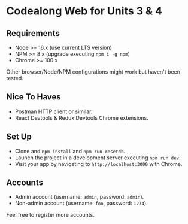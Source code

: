 # Codealong Web for Units 3 & 4

## Requirements

- Node >= 16.x (use current LTS version)
- NPM >= 8.x (upgrade executing `npm i -g npm`)
- Chrome >= 100.x

Other browser/Node/NPM configurations might work but haven't been tested.

## Nice To Haves

- Postman HTTP client or similar.
- React Devtools & Redux Devtools Chrome extensions.

## Set Up

- Clone and `npm install` and `npm run resetdb`.
- Launch the project in a development server executing `npm run dev`.
- Visit your app by navigating to `http://localhost:3000` with Chrome.

## Accounts

- Admin account (username: `admin`, password: `admin`).
- Non-admin account (username: `foo`, password: `1234`).

Feel free to register more accounts.
